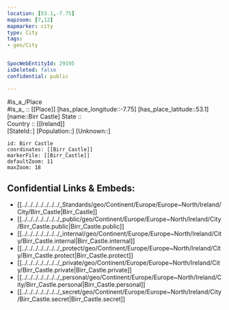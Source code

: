 ```yaml
---
location: [53.1,-7.75] 
mapzoom: [7,12] 
mapmarker: city 
type: City
tags:
- geo/City


SpocWebEntityId: 29195
isDeleted: false
confidential: public

---
```

#is_a_/Place  
#is_a_ :: [[Place]] 
[has_place_longitude::-7.75] 
[has_place_latitude::53.1] 
[name::Birr Castle] 
State ::  
Country :: [[Ireland]]  
[StateId::] 
[Population::] 
[Unknown::] 


```leaflet
id: Birr Castle
coordinates: [[Birr_Castle]] 
markerFile: [[Birr_Castle]] 
defaultZoom: 11 
maxZoom: 18
```


## Confidential Links & Embeds: 
- [[../../../../../../../_Standards/geo/Continent/Europe/Europe~North/Ireland/City/Birr_Castle|Birr_Castle]] 
- [[../../../../../../../_public/geo/Continent/Europe/Europe~North/Ireland/City/Birr_Castle.public|Birr_Castle.public]] 
- [[../../../../../../../_internal/geo/Continent/Europe/Europe~North/Ireland/City/Birr_Castle.internal|Birr_Castle.internal]] 
- [[../../../../../../../_protect/geo/Continent/Europe/Europe~North/Ireland/City/Birr_Castle.protect|Birr_Castle.protect]] 
- [[../../../../../../../_private/geo/Continent/Europe/Europe~North/Ireland/City/Birr_Castle.private|Birr_Castle.private]] 
- [[../../../../../../../_personal/geo/Continent/Europe/Europe~North/Ireland/City/Birr_Castle.personal|Birr_Castle.personal]] 
- [[../../../../../../../_secret/geo/Continent/Europe/Europe~North/Ireland/City/Birr_Castle.secret|Birr_Castle.secret]] 

